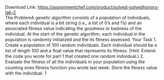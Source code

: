 Download Link: https://assignmentchef.com/product/solved-solvedhonors-lab-2
<br>
The ProblemA genetic algorithm consists of a population of individuals, where each individual is a bit string (i.e., a list of 0’s and 1’s) and an associated ﬁtness value indicating the goodness or badness of the individual. At the start of the genetic algorithm, each individual in the population is randomly initialized and the its ﬁtness assessed. Your Task 1. Create a population of 100 random individuals. Each individual should be a list of length 100 and a ﬂoat value that represents its ﬁtness. (Hint: Extend the code you wrote for part 1 that created one random individual.) 2. Evaluate the ﬁtness of all the individuals in your population using the counting ones ﬁtness function you wrote last week. Store the ﬁtness value with the individual. 1